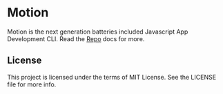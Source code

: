 # Motion

Motion is the next generation batteries included Javascript App Development CLI.
Read the [Repo](https://github.com/motion/motion) docs for more.

## License
This project is licensed under the terms of MIT License. See the LICENSE file for more info.
